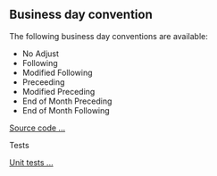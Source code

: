 ## Business day convention

The following business day conventions are available:
- No Adjust
- Following
- Modified Following
- Preceeding
- Modified Preceding
- End of Month Preceding
- End of Month Following

[Source code ...](../src/main/java/org/blacksmith/finlib/datetime/dayconvention)

Tests

[Unit tests ...](../src/test/java/org/blacksmith/finlib/datetime/dayconvention)
